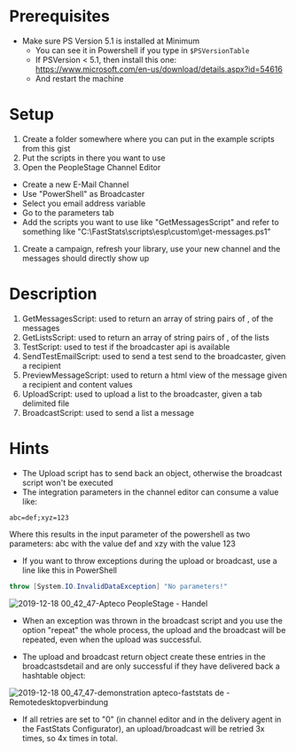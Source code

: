 # Prerequisites

* Make sure PS Version 5.1 is installed at Minimum
  * You can see it in Powershell if you type in ```$PSVersionTable```
  * If PSVersion < 5.1, then install this one: https://www.microsoft.com/en-us/download/details.aspx?id=54616
  * And restart the machine

# Setup

1. Create a folder somewhere where you can put in the example scripts from this gist
1. Put the scripts in there you want to use
1. Open the PeopleStage Channel Editor
  * Create a new E-Mail Channel
  * Use "PowerShell" as Broadcaster
  * Select you email address variable
  * Go to the parameters tab
  * Add the scripts you want to use like "GetMessagesScript" and refer to something like "C:\FastStats\scripts\esp\custom\get-messages.ps1"
1. Create a campaign, refresh your library, use your new channel and the messages should directly show up

# Description

1.	GetMessagesScript: used to return an array of string pairs of <id>,<name> of the messages
2.	GetListsScript: used to return an array of string pairs of <id>,<name> of the lists
3.	TestScript: used to test if the broadcaster api is available
4.	SendTestEmailScript: used to send a test send to the broadcaster, given a recipient
5.	PreviewMessageScript: used to return a html view of the message given a recipient and content values
6.	UploadScript: used to upload a list to the broadcaster, given a tab delimited file
7.	BroadcastScript: used to send a list a message
 
# Hints

* The Upload script has to send back an object, otherwise the broadcast script won't be executed
* The integration parameters in the channel editor can consume a value like:

```
abc=def;xyz=123
```
Where this results in the input parameter of the powershell as two parameters: abc with the value def and xzy with the value 123
* If you want to throw exceptions during the upload or broadcast, use a line like this in PowerShell

```PowerShell
throw [System.IO.InvalidDataException] "No parameters!"  
```
![2019-12-18 00_42_47-Apteco PeopleStage - Handel](https://user-images.githubusercontent.com/14135678/71043688-4eefc900-2127-11ea-8249-8919fdd346e8.png)

* When an exception was thrown in the broadcast script and you use the option "repeat" the whole process, the upload and the broadcast will be repeated, even when the upload was successful. 

* The upload and broadcast return object create these entries in the broadcastsdetail and are only successful if they have delivered back a hashtable object:

![2019-12-18 00_47_47-demonstration apteco-faststats de - Remotedesktopverbindung](https://user-images.githubusercontent.com/14135678/71043782-a9892500-2127-11ea-8232-4c5224c4fb17.png)

* If all retries are set to "0" (in channel editor and in the delivery agent in the FastStats Configurator), an upload/broadcast will be retried 3x times, so 4x times in total.
